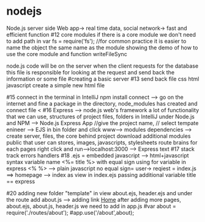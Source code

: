 # nodejs
Node.js server side 
Web app→ real time data, social network→ fast and efficient 
function
#12 core modules
if there is a core module we don't need to add path in 
var fs = require('fs');
//for common practice it is easier to name the object the same name as the module
showing the demo of how to use the core module and function writeFileSync

node.js code will be on the server when the client requests for the database this file is responsible for looking at the request and send back the information
or some file
#creating a basic server
#13 send back file css html javascript
create a simple new html file


#15 connect
in the terminal in IntelliJ
npm install connect --> go on the internet and fine a package
in the directory, node_modules has created and connect file
<
#16 Express --> node.js web's framework
a lot of functionality that we can use, structures of project files, folders 
in IntelliJ under Node.js and NPM --> Node.js Express App
//give the project name, 
// select tempate enineer --> EJS
in bin folder and click www--> modules dependencies
--> create server, files, the core behind project
download additional modules
public that user can stores, images, javascripts, stylesheets
route brains for each pages
right click and run-->localhost:3000 --> Express text 
#17 stack track errors handlers
#18 .ejs = embedded javascript --> html+javascript
syntax variable name <%= title %> with equal sign using for variable in express
<% %> --> plain javascript no equal sign=
user-> reqiest = index.js ==> homepage --> index as view in index.ejs  passing additional variable 
title == express

#20
adding new folder "template" in view
about.ejs, header.ejs
and under the route add about.js --> adding link <a href="/">Home</a>
after adding more pages, about.ejs, about.js, header.js
we need to add in app.js
#var about = require('./routes/about');
#app.use('/about',about);

